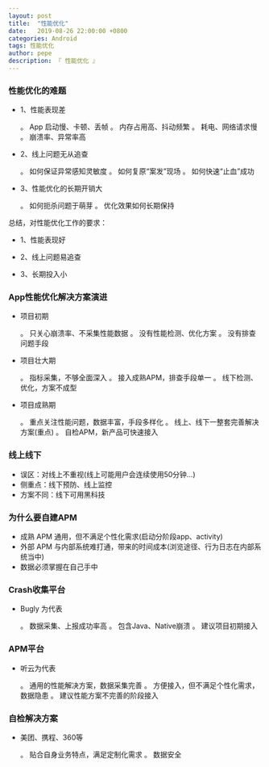 ```yaml
---
layout: post
title:  "性能优化"
date:   2019-08-26 22:00:00 +0800
categories: Android
tags: 性能优化
author: pepe
description: 『 性能优化 』
---
```


### **性能优化的难题**

* 1、性能表现差

    。 App 启动慢、卡顿、丢帧
    。 内存占用高、抖动频繁
    。 耗电、网络请求慢
    。 崩溃率、异常率高
    
* 2、线上问题无从追查

    。 如何保证异常感知灵敏度
    。 如何复原“案发”现场
    。 如何快速“止血”成功

* 3、性能优化的长期开销大

    。 如何扼杀问题于萌芽
    。 优化效果如何长期保持
    
总结，对性能优化工作的要求：

* 1、性能表现好

* 2、线上问题易追查

* 3、长期投入小

### **App性能优化解决方案演进**

* 项目初期
    
    。 只关心崩溃率、不采集性能数据
    。 没有性能检测、优化方案
    。 没有排查问题手段

* 项目壮大期
        
    。 指标采集，不够全面深入
    。 接入成熟APM，排查手段单一
    。 线下检测、优化，方案不成型
    
* 项目成熟期

    。 重点关注性能问题，数据丰富，手段多样化
    。 线上、线下一整套完善解决方案(重点)
    。 自检APM，新产品可快速接入

### **线上线下**

* 误区：对线上不重视(线上可能用户会连续使用50分钟...)
* 侧重点：线下预防、线上监控
* 方案不同：线下可用黑科技

### **为什么要自建APM**

* 成熟 APM 通用，但不满足个性化需求(启动分阶段app、activity)
* 外部 APM 与内部系统难打通，带来的时间成本(浏览途径、行为日志在内部系统当中)
* 数据必须掌握在自己手中


### **Crash收集平台**

* Bugly 为代表

    。 数据采集、上报成功率高
    。 包含Java、Native崩溃
    。 建议项目初期接入

### **APM平台**

* 听云为代表

    。 通用的性能解决方案，数据采集完善
    。 方便接入，但不满足个性化需求，数据隐患
    。 建议性能方案不完善的阶段接入
    
### **自检解决方案**

* 美团、携程、360等

    。 贴合自身业务特点，满足定制化需求
    。 数据安全



    











